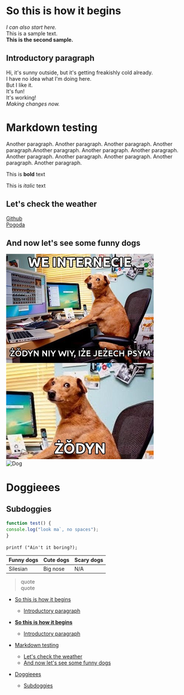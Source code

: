 <!-- Example for normal text -->
# **So this is how it begins**
*I can also start here.*  
This is a sample text.  
**This is the second sample.**  
## Introductory paragraph
Hi, it's sunny outside, but it's getting freakishly cold already.  
I have no idea what I'm doing here.  
But I like it.  
It's fun!  
It's working!  
*Making changes now.*

Markdown testing
================
<!-- Here comes the TOC -->

<!-- Example of paragraph of text -->
Another paragraph. Another paragraph. Another paragraph. Another paragraph.Another paragraph. Another paragraph. Another paragraph. Another paragraph. Another paragraph. Another paragraph. Another paragraph. Another paragraph.

<!-- Example of another paragraph -->

<!-- Example for Bold -->
This is **bold** text
<!-- Example for Italic  -->
This is *italic* text
<!-- Example of paragraph of text -->
## Let's check the weather
<!-- Example for Links -->
[Github](https://github.com/martab0/Markdown/blob/develop/Empty.md)  
[Pogoda](http://meteo.pl)
## And now let's see some funny dogs
<!-- Example for Images -->
![Żodyn](zodyn.jpg)  
![Dog](https://thumbor.granitemedia.com/img/D_qPifWFuOUz-ORFqCGT26BiKHU=/800x600/filters:quality(80)/granite-web-prod/c6/4c/c64c62fe2b4e462fbe81589075036db4.jpg)
<!-- Example for linking to another file-->

<!-- Example for Headers -->
# Doggieees  
## Subdoggies
<!-- Just text with equation -->

<!-- Example for inline code -->

<!-- A block of code -->
```javascript
function test() {
console.log("look ma`, no spaces");
}
```
```printf ("Ain't it boring?);```
<!-- Example for Quote -->
| Funny dogs | Cute dogs | Scary dogs |
| ---------- | --------- | ---------- |
| Silesian   | Big nose  | N/A        |


> quote  
> quote  

<!-- Example for Bullet List -->

<!-- Example for Numbered List -->

<!-- Example for Tables -->

<!-- Paragraph after table -->

<!-- Here comes the TOC -->
- [So this is how it begins](#so-this-is-how-it-begins)  
  - [Introductory paragraph](#introductory-paragraph)



- [**So this is how it begins**](#so-this-is-how-it-begins)
  - [Introductory paragraph](#introductory-paragraph)
- [Markdown testing](#markdown-testing)
  - [Let's check the weather](#lets-check-the-weather)
  - [And now let's see some funny dogs](#and-now-lets-see-some-funny-dogs)
- [Doggieees](#doggieees)
  - [Subdoggies](#subdoggies)